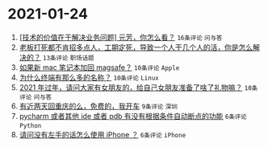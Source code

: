 # 2021-01-24

1. [[技术的价值在于解决业务问题] 元芳，你怎么看？](https://www.v2ex.com/t/747800) `16条评论` `问与答`
1. [老板打死都不肯招多点人，工期定死，导致一个人干几个人的活，你是怎么解决的？](https://www.v2ex.com/t/747824) `13条评论` `职场话题`
1. [如果新 mac 笔记本加回 magsafe？](https://www.v2ex.com/t/747820) `10条评论` `Apple`
1. [为什么终端有那么多的名称？](https://www.v2ex.com/t/747815) `10条评论` `Linux`
1. [2021 年过年，请问大家有女朋友的，给自己女朋友准备了啥了礼物嘛？](https://www.v2ex.com/t/747805) `10条评论` `问与答`
1. [有近两天回重庆的么，免费的，我开车](https://www.v2ex.com/t/747794) `9条评论` `深圳`
1. [pycharm 或者其他 ide 或者 pdb 有没有根据条件自动断点的功能](https://www.v2ex.com/t/747826) `6条评论` `Python`
1. [请问没有左手的话怎么使用 iPhone ？](https://www.v2ex.com/t/747809) `6条评论` `iPhone`
